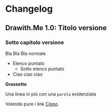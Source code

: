 # Changelog

## Drawith.Me 1.0: Titolo versione

### Sotto capitolo versione

Bla Bla Bla normale

- Elenco puntato
  - Sotto elenco puntato
- Ciao ciao ciao

**Grassetto**

Una linea in più con una `parola` evidenziata

Volendo pure i link [Cippo](https://cippo.it/)
